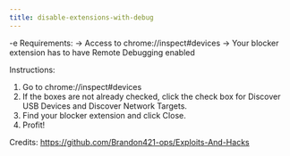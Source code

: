 ```yaml
---
title: disable-extensions-with-debug
---
```


-e 
Requirements:
-> Access to chrome://inspect#devices
-> Your blocker extension has to have Remote Debugging enabled

Instructions:
1. Go to chrome://inspect#devices
2. If the boxes are not already checked, click the check box for Discover USB Devices and Discover Network Targets.
3. Find your blocker extension and click Close.
4. Profit!

Credits:
https://github.com/Brandon421-ops/Exploits-And-Hacks
